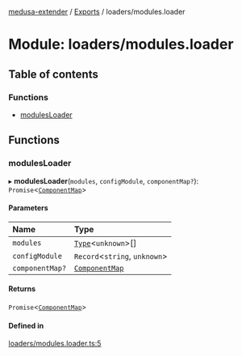 [medusa-extender](../README.md) / [Exports](../modules.md) / loaders/modules.loader

# Module: loaders/modules.loader

## Table of contents

### Functions

- [modulesLoader](loaders_modules_loader.md#modulesloader)

## Functions

### modulesLoader

▸ **modulesLoader**(`modules`, `configModule`, `componentMap?`): `Promise`<[`ComponentMap`](../classes/core_componentMap.ComponentMap.md)\>

#### Parameters

| Name | Type |
| :------ | :------ |
| `modules` | [`Type`](../interfaces/core_types.Type.md)<`unknown`\>[] |
| `configModule` | `Record`<`string`, `unknown`\> |
| `componentMap?` | [`ComponentMap`](../classes/core_componentMap.ComponentMap.md) |

#### Returns

`Promise`<[`ComponentMap`](../classes/core_componentMap.ComponentMap.md)\>

#### Defined in

[loaders/modules.loader.ts:5](https://github.com/adrien2p/medusa-extender/blob/12c4270/src/loaders/modules.loader.ts#L5)
